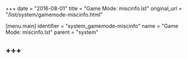 +++
date = "2016-08-01"
title = "Game Mode: miscinfo.lst"
original_url = "/list/system/gamemode-miscinfo.html"

[menu.main]
    identifier = "system_gamemode-miscinfo"
    name = "Game Mode: miscinfo.lst"
    parent = "system"
    
+++
------------------------------------------------------------------------

